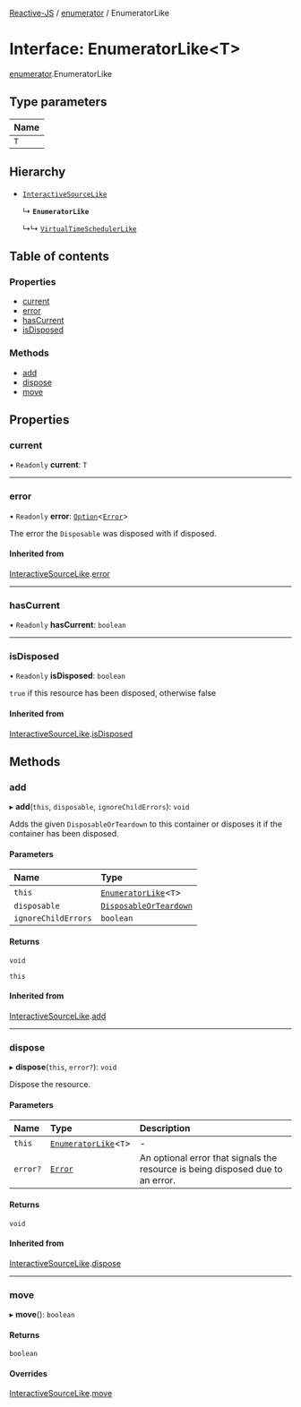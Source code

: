 [Reactive-JS](../README.md) / [enumerator](../modules/enumerator.md) / EnumeratorLike

# Interface: EnumeratorLike<T\>

[enumerator](../modules/enumerator.md).EnumeratorLike

## Type parameters

| Name |
| :------ |
| `T` |

## Hierarchy

- [`InteractiveSourceLike`](interactiveSource.InteractiveSourceLike.md)

  ↳ **`EnumeratorLike`**

  ↳↳ [`VirtualTimeSchedulerLike`](scheduler.VirtualTimeSchedulerLike.md)

## Table of contents

### Properties

- [current](enumerator.EnumeratorLike.md#current)
- [error](enumerator.EnumeratorLike.md#error)
- [hasCurrent](enumerator.EnumeratorLike.md#hascurrent)
- [isDisposed](enumerator.EnumeratorLike.md#isdisposed)

### Methods

- [add](enumerator.EnumeratorLike.md#add)
- [dispose](enumerator.EnumeratorLike.md#dispose)
- [move](enumerator.EnumeratorLike.md#move)

## Properties

### current

• `Readonly` **current**: `T`

___

### error

• `Readonly` **error**: [`Option`](../modules/option.md#option)<[`Error`](disposable.Error.md)\>

The error the `Disposable` was disposed with if disposed.

#### Inherited from

[InteractiveSourceLike](interactiveSource.InteractiveSourceLike.md).[error](interactiveSource.InteractiveSourceLike.md#error)

___

### hasCurrent

• `Readonly` **hasCurrent**: `boolean`

___

### isDisposed

• `Readonly` **isDisposed**: `boolean`

`true` if this resource has been disposed, otherwise false

#### Inherited from

[InteractiveSourceLike](interactiveSource.InteractiveSourceLike.md).[isDisposed](interactiveSource.InteractiveSourceLike.md#isdisposed)

## Methods

### add

▸ **add**(`this`, `disposable`, `ignoreChildErrors`): `void`

Adds the given `DisposableOrTeardown` to this container or disposes it if the container has been disposed.

#### Parameters

| Name | Type |
| :------ | :------ |
| `this` | [`EnumeratorLike`](enumerator.EnumeratorLike.md)<`T`\> |
| `disposable` | [`DisposableOrTeardown`](../modules/disposable.md#disposableorteardown) |
| `ignoreChildErrors` | `boolean` |

#### Returns

`void`

`this`

#### Inherited from

[InteractiveSourceLike](interactiveSource.InteractiveSourceLike.md).[add](interactiveSource.InteractiveSourceLike.md#add)

___

### dispose

▸ **dispose**(`this`, `error?`): `void`

Dispose the resource.

#### Parameters

| Name | Type | Description |
| :------ | :------ | :------ |
| `this` | [`EnumeratorLike`](enumerator.EnumeratorLike.md)<`T`\> | - |
| `error?` | [`Error`](disposable.Error.md) | An optional error that signals the resource is being disposed due to an error. |

#### Returns

`void`

#### Inherited from

[InteractiveSourceLike](interactiveSource.InteractiveSourceLike.md).[dispose](interactiveSource.InteractiveSourceLike.md#dispose)

___

### move

▸ **move**(): `boolean`

#### Returns

`boolean`

#### Overrides

[InteractiveSourceLike](interactiveSource.InteractiveSourceLike.md).[move](interactiveSource.InteractiveSourceLike.md#move)
